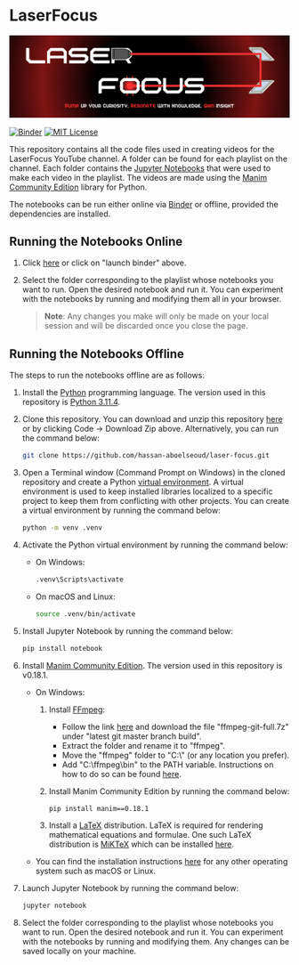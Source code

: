 # LaserFocus
[![Channel Banner](images/Channel%20Banner.png)](https://www.youtube.com/@laserfocus314)

[![Binder](https://mybinder.org/badge_logo.svg)](https://mybinder.org/v2/gh/hassan-aboelseoud/laser-focus.git/HEAD)
[![MIT License](https://img.shields.io/badge/license-MIT-blue.svg?style=flat)](http://choosealicense.com/licenses/mit/)

This repository contains all the code files used in creating videos for the LaserFocus YouTube channel. A folder can be found for each playlist on the channel. Each folder contains the [Jupyter Notebooks](https://jupyter.org/) that were used to make each video in the playlist. The videos are made using the [Manim Community Edition](https://docs.manim.community/en/stable/) library for Python.


The notebooks can be run either online via [Binder](https://mybinder.org/) or offline, provided the dependencies are installed.

## Running the Notebooks Online
1. Click [here](https://mybinder.org/v2/gh/hassan-aboelseoud/laser-focus.git/HEAD) or click on "launch binder" above.
2. Select the folder corresponding to the playlist whose notebooks you want to run. Open the desired notebook and run it. You can experiment with the notebooks by running and modifying them all in your browser.

    > **Note**: Any changes you make will only be made on your local session and will be discarded once you close the page.


## Running the Notebooks Offline
The steps to run the notebooks offline are as follows:
1. Install the [Python](https://www.python.org/) programming language. The version used in this repository is [Python 3.11.4](https://www.python.org/downloads/release/python-3114/).
2. Clone this repository. You can  download and unzip this repository [here](https://github.com/hassan-aboelseoud/laser-focus/archive/refs/heads/main.zip) or by clicking Code -> Download Zip above. Alternatively, you can run the command below:

    ```sh
    git clone https://github.com/hassan-aboelseoud/laser-focus.git
    ```
3. Open a Terminal window (Command Prompt on Windows) in the cloned repository and create a Python [virtual environment](https://docs.python.org/3/tutorial/venv.html). A virtual environment is used to keep installed libraries localized to a specific project to keep them from conflicting with other projects. You can create a virtual environment by running the command below:

    ```sh
    python -m venv .venv
    ``` 
4. Activate the Python virtual environment by running the command below:
    * On Windows:

        ```sh
        .venv\Scripts\activate
        ```
    * On macOS and Linux:

        ```sh
        source .venv/bin/activate
        ```
5. Install Jupyter Notebook by running the command below:

    ```sh
    pip install notebook
    ```
6. Install [Manim Community Edition](https://docs.manim.community/en/stable/). The version used in this repository is v0.18.1.
    * On Windows:
        1. Install [FFmpeg](https://www.ffmpeg.org/):
            * Follow the link [here](https://www.gyan.dev/ffmpeg/builds/) and download the file "ffmpeg-git-full.7z" under "latest git master branch build".
            * Extract the folder and rename it to "ffmpeg".
            * Move the "ffmpeg" folder to "C:\\" (or any location you prefer).
            * Add "C:\ffmpeg\bin" to the PATH variable. Instructions on how to do so can be found [here](https://www.architectryan.com/2018/03/17/add-to-the-path-on-windows-10/).
        2. Install Manim Community Edition by running the command below:

            ```sh
            pip install manim==0.18.1
            ```
        3. Install a [LaTeX](https://www.latex-project.org/) distribution. LaTeX is required for rendering mathematical equations and formulae. One such LaTeX distribution is [MiKTeX](https://miktex.org/) which can be installed [here](https://miktex.org/download).
    * You can find the installation instructions [here](https://docs.manim.community/en/stable/installation.html) for any other operating system such as macOS or Linux.
7. Launch Jupyter Notebook by running the command below:

    ```sh
    jupyter notebook
    ```
8. Select the folder corresponding to the playlist whose notebooks you want to run. Open the desired notebook and run it. You can experiment with the notebooks by running and modifying them. Any changes can be saved locally on your machine.